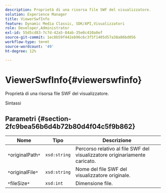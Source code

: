 ```yaml
---
description: Proprietà di una risorsa file SWF del visualizzatore.
solution: Experience Manager
title: ViewerSwfInfo
feature: Dynamic Media Classic, SDK/API,Visualizzatori
role: Developer,Administrator
exl-id: 55d5cd83-7c7d-42a5-84ab-35e0c410a8ef
source-git-commit: 1ec8b59f442eb96c6c3f5f1405d57a38a86bd056
workflow-type: tm+mt
source-wordcount: '49'
ht-degree: 12%

---
```


# ViewerSwfInfo{#viewerswfinfo}

Proprietà di una risorsa file SWF del visualizzatore.

Sintassi

## Parametri {#section-2fc9bea56b6d4b72b80d4f04c5f9b862}

| Nome | Tipo | Descrizione |
|---|---|---|
| `*`originalPath`*` | `xsd:string` | Percorso relativo al file SWF del visualizzatore originariamente caricato. |
| `*`originalFile`*` | `xsd:string` | Nome del file SWF del visualizzatore originale. |
| `*`fileSize`*` | `xsd:int` | Dimensione file. |
